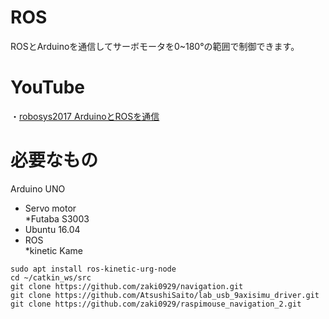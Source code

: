 # ROS
ROSとArduinoを通信してサーボモータを0~180°の範囲で制御できます。

# YouTube
・<a href="https://youtu.be/36kieCNJ7Kw" target=window>robosys2017 ArduinoとROSを通信</a>

# 必要なもの   
  Arduino UNO   
* Servo motor  
  *Futaba S3003    
* Ubuntu 16.04  
* ROS  
  *kinetic Kame

```
sudo apt install ros-kinetic-urg-node
cd ~/catkin_ws/src
git clone https://github.com/zaki0929/navigation.git
git clone https://github.com/AtsushiSaito/lab_usb_9axisimu_driver.git
git clone https://github.com/zaki0929/raspimouse_navigation_2.git
```

